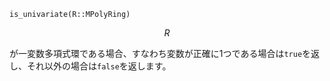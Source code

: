 ```
is_univariate(R::MPolyRing)
```

$$
R
$$

が一変数多項式環である場合、すなわち変数が正確に1つである場合は`true`を返し、それ以外の場合は`false`を返します。
